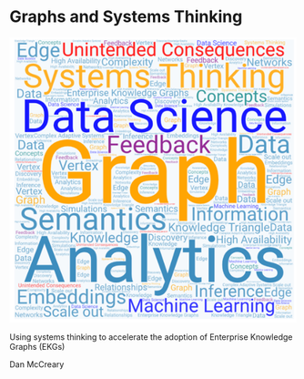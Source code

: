 # Graphs and Systems Thinking

![](img/cover.png)

Using systems thinking to accelerate the adoption of Enterprise Knowledge Graphs (EKGs)

Dan McCreary



